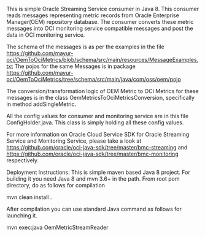 This is simple Oracle Streaming Service consumer in Java 8.
This consumer reads messages representing metric records from Oracle Enterprise Manager(OEM) repository database. The consumer converts these metric messages into OCI monitoring service compatible messages and post the data in OCI monitoring service.


The schema of the messages is as per the examples in the file https://github.com/mayur-oci/OemToOciMetrics/blob/schema/src/main/resources/MessageExamples.txt
The pojos for the same Messages is in package https://github.com/mayur-oci/OemToOciMetrics/tree/schema/src/main/java/com/oss/oem/pojo

The conversion/transformation logic of OEM Metric to OCI Metrics for these messages is in the class OemMetricsToOciMetricsConversion, specifically in method addSingleMetric.

All the config values for consumer and monitoring service are in this file
ConfigHolder.java. This class is simply holding all these config values.  

For more information on Oracle Cloud Service SDK for Oracle Streaming Service and Monitoring Service, please take a look at 
https://github.com/oracle/oci-java-sdk/tree/master/bmc-streaming and https://github.com/oracle/oci-java-sdk/tree/master/bmc-monitoring respectively.


Deployment Instructions: This is simple maven based Java 8 project. For building it you need Java 8 and mvn 3.6+ in the path. 
From root pom directory, do as follows for compilation 

mvn clean install . 

After compilation you can use standard Java command as follows for launching it.

mvn exec:java OemMetricStreamReader
